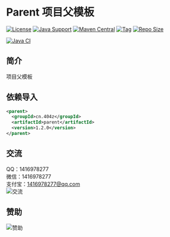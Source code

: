 # Parent 项目父模板

[![License](https://img.shields.io/github/license/ali1416/parent?label=License)](https://opensource.org/licenses/BSD-3-Clause)
[![Java Support](https://img.shields.io/badge/Java-8+-green)](https://openjdk.org/)
[![Maven Central](https://img.shields.io/maven-central/v/cn.404z/parent?label=Maven%20Central)](https://mvnrepository.com/artifact/cn.404z/parent)
[![Tag](https://img.shields.io/github/v/tag/ali1416/parent?label=Tag)](https://github.com/ALI1416/parent/tags)
[![Repo Size](https://img.shields.io/github/repo-size/ali1416/parent?label=Repo%20Size&color=success)](https://github.com/ALI1416/parent/archive/refs/heads/master.zip)

[![Java CI](https://github.com/ALI1416/parent/actions/workflows/ci.yml/badge.svg)](https://github.com/ALI1416/parent/actions/workflows/ci.yml)

## 简介

项目父模板

## 依赖导入

```xml
<parent>
  <groupId>cn.404z</groupId>
  <artifactId>parent</artifactId>
  <version>1.2.0</version>
</parent>
```

## 交流

QQ：1416978277  
微信：1416978277  
支付宝：1416978277@qq.com  
![交流](https://cdn.jsdelivr.net/gh/ALI1416/ALI1416/image/contact.png)

## 赞助

![赞助](https://cdn.jsdelivr.net/gh/ALI1416/ALI1416/image/donate.png)
